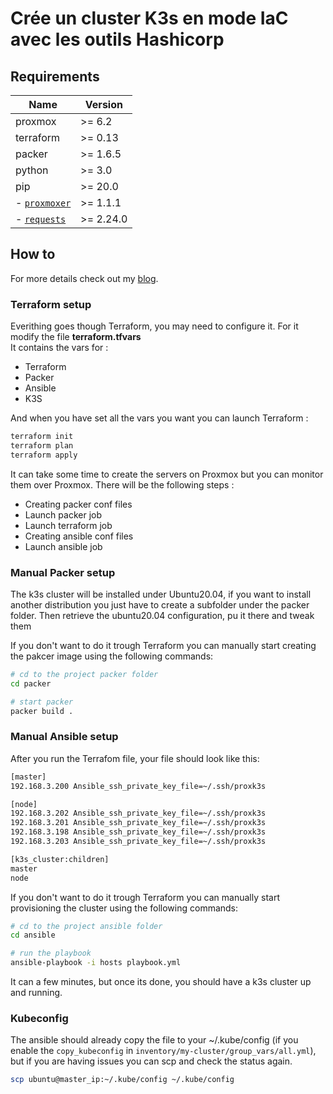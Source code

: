 # Crée un cluster K3s en mode IaC avec les outils Hashicorp


## Requirements 

| Name          | Version |
|---------------|---------|
| proxmox       | \>= 6.2 |
| terraform     | \>= 0.13 |
| packer        | \>= 1.6.5 |
| python        | \>= 3.0  |
| pip           | \>= 20.0 |
| - [`proxmoxer`](https://github.com/proxmoxer/proxmoxer)           | \>= 1.1.1 |
| - [`requests`](https://pypi.org/project/requests/) | \>= 2.24.0|

## How to
For more details check out my [blog](https://blog.beerus.fr/deploy-k3s-proxmox).

### Terraform setup

Everithing goes though Terraform, you may need to configure it. For it modify the file **terraform.tfvars**  
It contains the vars for :
- Terraform
- Packer
- Ansible
- K3S

And when you have set all the vars you want you can launch Terraform :

```bash
terraform init
terraform plan 
terraform apply 
```

It can take some time to create the servers on Proxmox but you can monitor them over Proxmox.
There will be the following steps : 
- Creating packer conf files
- Launch packer job
- Launch terraform job
- Creating ansible conf files
- Launch ansible job

### Manual Packer setup

The k3s cluster will be installed under Ubuntu20.04, if you want to install another distribution you just have to create a subfolder under the packer folder. Then retrieve the ubuntu20.04 configuration, pu it there and tweak them 

If you don't want to do it trough Terraform you can manually start creating the pakcer image using the following commands:

```bash
# cd to the project packer folder
cd packer

# start packer
packer build .
```

### Manual Ansible setup


After you run the Terrafom file, your file should look like this:

```bash
[master]
192.168.3.200 Ansible_ssh_private_key_file=~/.ssh/proxk3s

[node]
192.168.3.202 Ansible_ssh_private_key_file=~/.ssh/proxk3s
192.168.3.201 Ansible_ssh_private_key_file=~/.ssh/proxk3s
192.168.3.198 Ansible_ssh_private_key_file=~/.ssh/proxk3s
192.168.3.203 Ansible_ssh_private_key_file=~/.ssh/proxk3s

[k3s_cluster:children]
master
node
```

If you don't want to do it trough Terraform you can manually start provisioning the cluster using the following commands:

```bash
# cd to the project ansible folder
cd ansible

# run the playbook
ansible-playbook -i hosts playbook.yml
```

It can a few minutes, but once its done, you should have a k3s cluster up and running.

### Kubeconfig

The ansible should already copy the file to your ~/.kube/config (if you enable the ```copy_kubeconfig``` in  ```inventory/my-cluster/group_vars/all.yml```), but if you are having issues you can scp and check the status again.

```bash
scp ubuntu@master_ip:~/.kube/config ~/.kube/config
```
